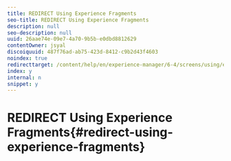 ```yaml
---
title: REDIRECT Using Experience Fragments
seo-title: REDIRECT Using Experience Fragments
description: null
seo-description: null
uuid: 26aae74e-09e7-4a70-9b5b-e0dbd8812629
contentOwner: jsyal
discoiquuid: 487f76ad-ab75-423d-8412-c9b2d43f4603
noindex: true
redirecttarget: /content/help/en/experience-manager/6-4/screens/using/experience-fragments-in-screens
index: y
internal: n
snippet: y
---
```


# REDIRECT Using Experience Fragments{#redirect-using-experience-fragments}

